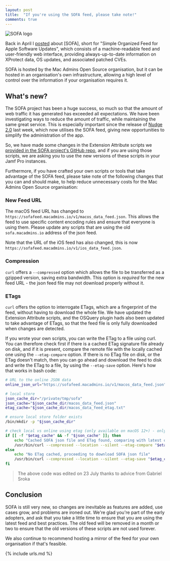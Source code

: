 ```yaml
---
layout: post
title:  "If you're using the SOFA feed, please take note!"
comments: true
---
```


![SOFA logo](https://github.com/macadmins/sofa/raw/main/images/custom_logo.png)

Back in April I [posted][1] about [SOFA], short for "Simple Organized Feed for Apple Software Updates", which consists of a machine-readable feed and user-friendly web interface, providing always-up-to-date information on XProtect data, OS updates, and associated patched CVEs.

SOFA is hosted by the Mac Admins Open Source organisation, but it can be hosted in an organisation's own infrastructure, allowing a high level of control over the information if your organisation requires it.

## What's new?

The SOFA project has been a huge success, so much so that the amount of web traffic it has generated has exceeded all expectations. We have been investigating ways to reduce the amount of traffic, while maintaining the same great service. This is especially important since the release of [Nudge 2.0][2] last week, which now utilises the SOFA feed, giving new opportunities to simplify the administration of the app.

So, we have made some changes in the Extension Attribute scripts we [provided in the SOFA project's GitHub repo][3], and if you are using those scripts, we are asking you to use the new versions of these scripts in your Jamf Pro instances.

Furthermore, if you have crafted your own scripts or tools that take advantage of the SOFA feed, please take note of the following changes that you can and should make, to help reduce unnecessary costs for the Mac Admins Open Source organisation:

### New Feed URL

The macOS feed URL has changed to `https://sofafeed.macadmins.io/v1/macos_data_feed.json`. This allows the feed to use specific content encoding rules and ensure that everyone is using them. Please update any scripts that are using the old `sofa.macadmins.io` address of the json feed.

Note that the URL of the iOS feed has also changed, this is now `https://sofafeed.macadmins.io/v1/ios_data_feed.json`.

### Compression

`curl` offers a `--compressed` option which allows the file to be transferred as a gzipped version, saving extra bandwidth. This option is *required* for the new feed URL - the json feed file may not download properly without it.

### ETags

`curl` offers the option to interrogate ETags, which are a fingerprint of the feed, without having to download the whole file. We have updated the Extension Attribute scripts, and the OSQuery plugin hads also been updated to take advantage of ETags, so that the feed file is only fully downloaded when changes are detected.

If you wrote your own scripts, you can write the ETag to a file using curl. You can therefore check first if there is a cached ETag signature file already on disk, and if it is present, compare the remote file with the locally cached one using the `--etag-compare` option. If there is no ETag file on disk, or the ETag doesn't match, then you can go ahead and download the feed to disk and write the ETag to a file, by using the `--etag-save` option. Here's how that works in bash code:

```bash
# URL to the online JSON data
online_json_url="https://sofafeed.macadmins.io/v1/macos_data_feed.json"

# local store
json_cache_dir="/private/tmp/sofa"
json_cache="$json_cache_dir/macos_data_feed.json"
etag_cache="$json_cache_dir/macos_data_feed_etag.txt"

# ensure local store folder exists
/bin/mkdir -p "$json_cache_dir"

# check local vs online using etag (only available on macOS 12+) - only download if changed
if [[ -f "$etag_cache" && -f "$json_cache" ]]; then
    echo "Cached SOFA json file and ETag found, comparing with latest online version - only downloading if different"
    /usr/bin/curl --compressed --location --silent --etag-compare "$etag_cache" --etag-save "$etag_cache" --output "$json_cache" "$online_json_url"
else
    echo "No ETag cached, proceeding to download SOFA json file"
    /usr/bin/curl --compressed --location --silent --etag-save "$etag_cache" --output "$json_cache" "$online_json_url"
fi
```

> The above code was edited on 23 July thanks to advice from Gabriel Sroka

## Conclusion

SOFA is still very new, so changes are inevitable as features are added, use cases grow, and problems are ironed out. We're glad you're part of the early adopters, and ask that you take a little time to ensure that you are using the latest feed and best practices. The old feed will be removed in a month or two to ensure that the old versions of these scripts are not used forever.

We also continue to recommend hosting a mirror of the feed for your own organisation if that's feasible.

[1]: https://grahamrpugh.com/2024/04/29/sofa-and-jamf-pro.html
[2]: https://github.com/macadmins/nudge/releases/tag/v2.0.0.81713
[3]: https://github.com/macadmins/sofa/blob/main/tool-scripts

{% include urls.md %}
